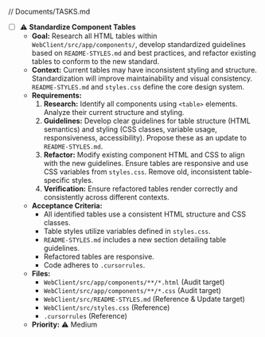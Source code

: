 // Documents/TASKS.md
- [ ] ⚠️ **Standardize Component Tables**
    - **Goal:** Research all HTML tables within `WebClient/src/app/components/`, develop standardized guidelines based on `README-STYLES.md` and best practices, and refactor existing tables to conform to the new standard.
    - **Context:** Current tables may have inconsistent styling and structure. Standardization will improve maintainability and visual consistency. `README-STYLES.md` and `styles.css` define the core design system.
    - **Requirements:**
        1.  **Research:** Identify all components using `<table>` elements. Analyze their current structure and styling.
        2.  **Guidelines:** Develop clear guidelines for table structure (HTML semantics) and styling (CSS classes, variable usage, responsiveness, accessibility). Propose these as an update to `README-STYLES.md`.
        3.  **Refactor:** Modify existing component HTML and CSS to align with the new guidelines. Ensure tables are responsive and use CSS variables from `styles.css`. Remove old, inconsistent table-specific styles.
        4.  **Verification:** Ensure refactored tables render correctly and consistently across different contexts.
    - **Acceptance Criteria:**
        *   All identified tables use a consistent HTML structure and CSS classes.
        *   Table styles utilize variables defined in `styles.css`.
        *   `README-STYLES.md` includes a new section detailing table guidelines.
        *   Refactored tables are responsive.
        *   Code adheres to `.cursorrules`.
    - **Files:**
        - `WebClient/src/app/components/**/*.html` (Audit target)
        - `WebClient/src/app/components/**/*.css` (Audit target)
        - `WebClient/src/README-STYLES.md` (Reference & Update target)
        - `WebClient/src/styles.css` (Reference)
        - `.cursorrules` (Reference)
    - **Priority:** ⚠️ Medium